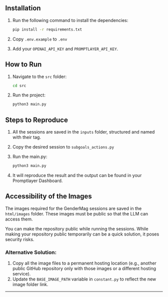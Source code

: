 ## Installation

1. Run the following command to install the dependencies:
    ```bash
    pip install -r requirements.txt
    ```

2. Copy `.env.example` to `.env`
3. Add your `OPENAI_API_KEY` and `PROMPTLAYER_API_KEY`.

## How to Run

1. Navigate to the `src` folder:
    ```bash
    cd src
    ```

2. Run the project:
    ```bash
    python3 main.py
    ```

## Steps to Reproduce

1.  All the sessions are saved in the `inputs` folder, structured and named with their tag.

2. Copy the desired session to `subgoals_actions.py`

3. Run the main.py:
    ```bash
    python3 main.py
    ```

4. It will reproduce the result and the output can be found in your Promptlayer Dashboard.



## Accessibility of the Images

The images required for the GenderMag sessions are saved in the `html/images` folder. These images must be public so that the LLM can access them.

You can make the repository public while running the sessions. While making your repository public temporarily can be a quick solution, it poses security risks.

### Alternative Solution:

1. Copy all the image files to a permanent hosting location (e.g., another public GitHub repository only with those images or a different hosting service).
2. Update the `BASE_IMAGE_PATH` variable in `constant.py` to reflect the new image folder link.

---



